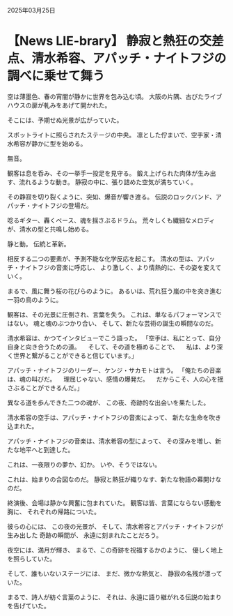 2025年03月25日

# 【News LIE-brary】 静寂と熱狂の交差点、清水希容、アパッチ・ナイトフジの調べに乗せて舞う

空は薄墨色、春の宵闇が静かに世界を包み込む頃。
大阪の片隅、古びたライブハウスの扉が軋みをあげて開かれた。

そこには、予期せぬ光景が広がっていた。

スポットライトに照らされたステージの中央。
凛とした佇まいで、空手家・清水希容が静かに型を始める。

無音。

観客は息を呑み、その一挙手一投足を見守る。
鍛え上げられた肉体が生み出す、流れるような動き。
静寂の中に、張り詰めた空気が満ちていく。

その静寂を切り裂くように、突如、爆音が響き渡る。
伝説のロックバンド、アパッチ・ナイトフジの登場だ。

唸るギター、轟くベース、魂を揺さぶるドラム。
荒々しくも繊細なメロディが、清水の型と共鳴し始める。

静と動。
伝統と革新。

相反する二つの要素が、予測不能な化学反応を起こす。
清水の型は、アパッチ・ナイトフジの音楽に呼応し、
より激しく、より情熱的に、その姿を変えていく。

まるで、風に舞う桜の花びらのように。
あるいは、荒れ狂う嵐の中を突き進む一羽の鳥のように。

観客は、その光景に圧倒され、言葉を失う。
これは、単なるパフォーマンスではない。
魂と魂のぶつかり合い、
そして、新たな芸術の誕生の瞬間なのだ。

清水希容は、かつてインタビューでこう語った。
「空手は、私にとって、自分自身と向き合うための道。
　そして、その道を極めることで、
　私は、より深く世界と繋がることができると信じています。」

アパッチ・ナイトフジのリーダー、ケンジ・サカモトは言う。
「俺たちの音楽は、魂の叫びだ。
　理屈じゃない、感情の爆発だ。
　だからこそ、人の心を揺さぶることができるんだ。」

異なる道を歩んできた二つの魂が、
この夜、奇跡的な出会いを果たした。

清水希容の空手は、アパッチ・ナイトフジの音楽によって、
新たな生命を吹き込まれた。

アパッチ・ナイトフジの音楽は、清水希容の型によって、
その深みを増し、新たな地平へと到達した。

これは、一夜限りの夢か、幻か。
いや、そうではない。

これは、始まりの合図なのだ。
静寂と熱狂が織りなす、新たな物語の幕開けなのだ。

終演後、会場は静かな興奮に包まれていた。
観客は皆、言葉にならない感動を胸に、
それぞれの帰路についた。

彼らの心には、
この夜の光景が、
そして、清水希容とアパッチ・ナイトフジが生み出した
奇跡の瞬間が、
永遠に刻まれたことだろう。

夜空には、満月が輝き、
まるで、この奇跡を祝福するかのように、
優しく地上を照らしていた。

そして、誰もいないステージには、
まだ、微かな熱気と、
静寂の名残が漂っていた。

まるで、詩人が紡ぐ言葉のように、
それは、永遠に語り継がれる伝説の始まりを告げていた。
